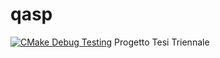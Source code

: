 # qasp
[![CMake Debug Testing](https://github.com/kwrx/qasp/actions/workflows/cmake-build-and-test.yml/badge.svg)](https://github.com/kwrx/qasp/actions/workflows/cmake-build-and-test.yml)
Progetto Tesi Triennale
